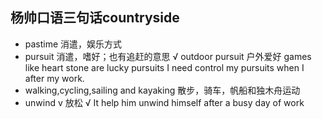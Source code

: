 ## 杨帅口语三句话countryside
- pastime  消遣，娱乐方式
- pursuit 消遣，嗜好；也有追赶的意思 √
outdoor pursuit 户外爱好
games like heart stone are lucky pursuits
I need control my pursuits when I after my work.
- walking,cycling,sailing and kayaking 散步，骑车，帆船和独木舟运动
- unwind v 放松 √
It help him unwind himself after a busy day of work